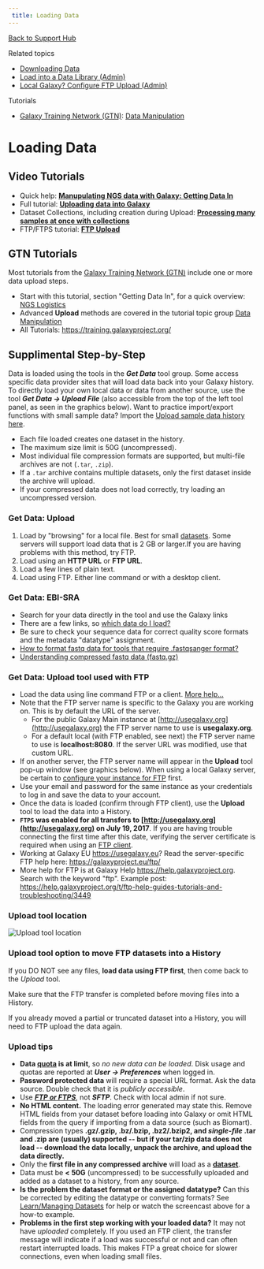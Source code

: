 ```yaml
---
 title: Loading Data
---
```

[Back to Support Hub](https://galaxyproject.org/support/)

Related topics
  
*  [Downloading Data](/support/download-data/)
*  [Load into a Data Library (Admin)](/data-libraries/)
*  [Local Galaxy? Configure FTP Upload (Admin)](/admin/config/#ftp)

Tutorials

* [Galaxy Training Network (GTN)](https://training.galaxyproject.org/): [Data Manipulation](https://training.galaxyproject.org/training-material/topics/galaxy-data-manipulation/)

# Loading Data

## Video Tutorials

* Quick help: [**Manupulating NGS data with Galaxy: Getting Data In**](/tutorials/ngs/#getting-ngs-data-in)
* Full tutorial: [**Uploading data into Galaxy**](/tutorials/upload/)
* Dataset Collections, including creation during Upload: [**Processing many samples at once with collections**](https://galaxyproject.org/tutorials/collections/)
* FTP/FTPS tutorial: [**FTP Upload**](/ftp-upload/)

## GTN Tutorials

Most tutorials from the [Galaxy Training Network (GTN)](https://training.galaxyproject.org/) include one or more data upload steps.

* Start with this tutorial, section "Getting Data In", for a quick overview: [NGS Logistics](https://training.galaxyproject.org/training-material/topics/introduction/tutorials/galaxy-intro-ngs-data-managment/tutorial.html)
* Advanced **Upload** methods are covered in the tutorial topic group [Data Manipulation](https://training.galaxyproject.org/training-material/topics/galaxy-data-manipulation/)
* All Tutorials: https://training.galaxyproject.org/

## Supplimental Step-by-Step

Data is loaded using the tools in the _**Get Data**_ tool group. Some access specific data provider sites that will load data back into your Galaxy history. To directly load your own local data or data from another source, use the tool _**Get Data → Upload File**_ (also accessible from the top of the left tool panel, as seen in the graphics below). Want to practice import/export functions with small sample data? Import the [Upload sample data history here](https://usegalaxy.org/u/usinggalaxy/h/upload).

*   Each file loaded creates one dataset in the history.
*   The maximum size limit is 50G (uncompressed).
*   Most individual file compression formats are supported, but multi-file archives are not (`.tar`, `.zip`).
*   If a `.tar` archive contains multiple datasets, only the first dataset inside the archive will upload.
*   If your compressed data does not load correctly, try loading an uncompressed version.

### Get Data: Upload

1.   Load by "browsing" for a local file. Best for small [datasets](/learn/managing-datasets). Some servers will support load data that is 2 GB or larger.If you are having problems with this method, try FTP.
2.   Load using an **HTTP URL** or **FTP URL**.
3.   Load a few lines of plain text.
4.   Load using FTP. Either line command or with a desktop client.

### Get Data: EBI-SRA

*   Search for your data directly in the tool and use the Galaxy links
*   There are a few links, so [which data do I load?](/support/ebi-sra-data-load/)
*   Be sure to check your sequence data for correct quality score formats and the metadata "datatype" assignment.
* [How to format fastq data for tools that require .fastqsanger format?](/support/fastqsanger/)
* [Understanding compressed fastq data (fastq.gz)](/support/compressed-fastq/)

### Get Data: Upload tool used with FTP

*   Load the data using line command FTP or a client. [More help...](/ftp-upload/)
*   Note that the FTP server name is specific to the Galaxy you are working on. This is by default the URL of the server.
    *   For the public Galaxy Main instance at [http://usegalaxy.org](http://usegalaxy.org) the FTP server name to use is **usegalaxy.org**.
    *   For a default local (with FTP enabled, see next) the FTP server name to use is **localhost:8080**. If the server URL was modified, use that custom URL.
*   If on another server, the FTP server name will appear in the **Upload** tool pop-up window (see graphics below). When using a local Galaxy server, be certain to [configure your instance for FTP](/admin/config/upload-via-ftp/) first.
*   Use your email and password for the same instance as your credentials to log in and save the data to your account.
*   Once the data is loaded (confirm through FTP client), use the **Upload** tool to load the data into a History.
*   **`FTPS` was enabled for all transfers to [http://usegalaxy.org](http://usegalaxy.org) on July 19, 2017**. If you are having trouble connecting the first time after this date, verifying the server certificate is required when using an [FTP client](/ftp-upload/#upload-from-client).
* Working at Galaxy EU https://usegalaxy.eu? Read the server-specific FTP help here: https://galaxyproject.eu/ftp/
* More help for FTP is at Galaxy Help https://help.galaxyproject.org. Search with the keyword "ftp". Example post: https://help.galaxyproject.org/t/ftp-help-guides-tutorials-and-troubleshooting/3449


### Upload tool location

![Upload tool location](/images/screenshots/Upload.png "Upload tool location")

### Upload tool option to move FTP datasets into a History

If you DO NOT see any files, **load data using FTP first**, then come back to the _Upload_ tool.

Make sure that the FTP transfer is completed before moving files into a History.

If you already moved a partial or truncated dataset into a History, you will need to FTP upload the data again.


### Upload tips

*   **Data [quota](/main/#user-data-and-job-quotas) is at limit**, so _no new data can be loaded_. Disk usage and quotas are reported at _**User → Preferences**_ when logged in.
*   **Password protected data** will require a special URL format. Ask the data source. Double check that it is _publicly accessible_.
*   Use _**[FTP or FTPS](/ftp-upload/)**_, not _**SFTP**_. Check with local admin if not sure.
*   **No HTML content.** The loading error generated may state this. Remove HTML fields from your dataset before loading into Galaxy or omit HTML fields from the query if importing from a data source (such as Biomart).
*   Compression types **.gz/.gzip, .bz/.bzip, .bz2/.bzip2, and _single-file_ .tar and .zip are (usually) supported -- but if your tar/zip data does not load -- download the data locally, unpack the archive, and upload the data directly.**
*   Only the **first file in any compressed archive** will load as a **[dataset](/learn/managing-datasets)**.
*   Data must be **< 50G** (uncompressed) to be successfully uploaded and added as a dataset to a history, from any source.
*   **Is the problem the dataset format or the assigned datatype?** Can this be corrected by editing the datatype or converting formats? See [Learn/Managing Datasets](/learn/managing-datasets/) for help or watch the screencast above for a how-to example.
*   **Problems in the first step working with your loaded data?** It may not have _uploaded_ completely. If you used an FTP client, the transfer message will indicate if a load was successful or not and can often restart interrupted loads. This makes FTP a great choice for slower connections, even when loading small files.

